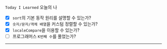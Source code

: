 `Today I Learned` 오늘의 나

- [x] `sort`의 기본 동작 원리를 설명할 수 있는가?  
- [x] `숫자/문자/객체 배열`을 커스텀 정렬할 수 있는가?
- [x] `localeCompare`을 이용할 수 있는가?
- [ ] 프로그래머스 `K번째 수`를 풀었는가? 
---
